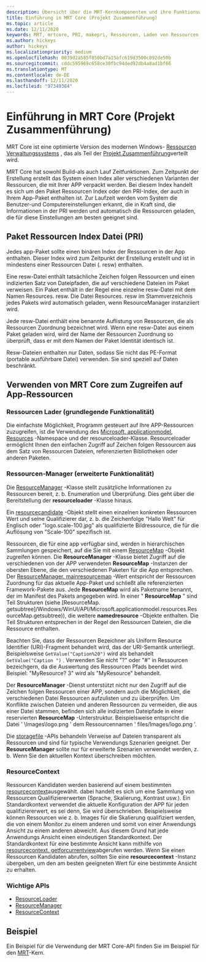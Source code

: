 ```yaml
---
description: Übersicht über die MRT-Kernkomponenten und ihre Funktionsweise beim Laden von Anwendungs Ressourcen (Projekt Zusammenführung)
title: Einführung in MRT Core (Projekt Zusammenführung)
ms.topic: article
ms.date: 12/11/2020
keywords: MRT, mrtcore, PRI, makepri, Ressourcen, Laden von Ressourcen
ms.author: hickeys
author: hickeys
ms.localizationpriority: medium
ms.openlocfilehash: 0039d2a585f850bd7a15afc619d3500c092de50b
ms.sourcegitcommit: cddc595969c658ce30fbc94ded92db4a8ad1bf66
ms.translationtype: MT
ms.contentlocale: de-DE
ms.lasthandoff: 12/11/2020
ms.locfileid: "97349384"
---
```

# <a name="introduction-to-mrt-core-project-reunion"></a>Einführung in MRT Core (Projekt Zusammenführung)

MRT Core ist eine optimierte Version des modernen Windows- [Ressourcen Verwaltungssystems](/windows/uwp/app-resources/resource-management-system) , das als Teil der [Projekt Zusammenführung](../index.md)verteilt wird.

MRT Core hat sowohl Build-als auch Lauf Zeitfunktionen. Zum Zeitpunkt der Erstellung erstellt das System einen Index aller verschiedenen Varianten der Ressourcen, die mit Ihrer APP verpackt werden. Bei diesem Index handelt es sich um den Paket Ressourcen Index oder den PRI-Index, der auch in Ihrem App-Paket enthalten ist. Zur Laufzeit werden vom System die Benutzer-und Computereinstellungen erkannt, die in Kraft sind, die Informationen in der PRI werden und automatisch die Ressourcen geladen, die für diese Einstellungen am besten geeignet sind.

## <a name="package-resource-index-pri-file"></a>Paket Ressourcen Index Datei (PRI)

Jedes app-Paket sollte einen binären Index der Ressourcen in der App enthalten. Dieser Index wird zum Zeitpunkt der Erstellung erstellt und ist in mindestens einer Ressourcen Datei (. resw) enthalten.

Eine resw-Datei enthält tatsächliche Zeichen folgen Ressourcen und einen indizierten Satz von Dateipfaden, die auf verschiedene Dateien im Paket verweisen.
Ein Paket enthält in der Regel eine einzelne resw-Datei mit dem Namen Resources. resw. Die Datei Resources. resw im Stammverzeichnis jedes Pakets wird automatisch geladen, wenn ResourceManager instanziiert wird.

Jede resw-Datei enthält eine benannte Auflistung von Ressourcen, die als Ressourcen Zuordnung bezeichnet wird. Wenn eine resw-Datei aus einem Paket geladen wird, wird der Name der Ressourcen Zuordnung so überprüft, dass er mit dem Namen der Paket Identität identisch ist.

Resw-Dateien enthalten nur Daten, sodass Sie nicht das PE-Format (portable ausführbare Datei) verwenden. Sie sind speziell auf Daten beschränkt.

## <a name="using-mrt-core-to-access-app-resources"></a>Verwenden von MRT Core zum Zugreifen auf App-Ressourcen

### <a name="resource-loader-basic-functionality"></a>Ressourcen Lader (grundlegende Funktionalität)

Die einfachste Möglichkeit, Programm gesteuert auf Ihre APP-Ressourcen zuzugreifen, ist die Verwendung des [Microsoft. applicationmodel. Resources](/windows/winui/api/microsoft.applicationmodel.resources) -Namespace und der resourceloader-Klasse. Resourceloader ermöglicht Ihnen den einfachen Zugriff auf Zeichen folgen Ressourcen aus dem Satz von Ressourcen Dateien, referenzierten Bibliotheken oder anderen Paketen.

### <a name="resource-manager-advanced-functionality"></a>Ressourcen-Manager (erweiterte Funktionalität)

Die [ResourceManager](/windows/winui/api/microsoft.applicationmodel.resources.resourcemanager) -Klasse stellt zusätzliche Informationen zu Ressourcen bereit, z. b. Enumeration und Überprüfung. Dies geht über die Bereitstellung der **resourceloader** -Klasse hinaus.

Ein [resourcecandidate](/windows/winui/api/microsoft.applicationmodel.resources.resourcecandidate) -Objekt stellt einen einzelnen konkreten Ressourcen Wert und seine Qualifizierer dar, z. b. die Zeichenfolge "Hallo Welt" für Englisch oder "logo.scale-100.jpg" als qualifizierte Bildressource, die für die Auflösung von "Scale-100" spezifisch ist.

Ressourcen, die für eine app verfügbar sind, werden in hierarchischen Sammlungen gespeichert, auf die Sie mit einem [ResourceMap](/windows/winui/api/microsoft.applicationmodel.resources.resourcemap) -Objekt zugreifen können. Die **ResourceManager** -Klasse bietet Zugriff auf die verschiedenen von der APP verwendeten **ResourceMap** -Instanzen der obersten Ebene, die den verschiedenen Paketen für die App entsprechen. Der [ResourceManager. mainresourcemap](/windows/winui/api/microsoft.applicationmodel.resources.resourcemanager.mainresourcemap) -Wert entspricht der Ressourcen Zuordnung für das aktuelle App-Paket und schließt alle referenzierten Framework-Pakete aus. Jede **ResourceMap** wird als Paketname benannt, der im Manifest des Pakets angegeben wird. In einer " **ResourceMap** " sind Teil Strukturen (siehe [ResourceMap. getsubtree]/Windows/WinUI/API/Microsoft.applicationmodel.resources.ResourceMap.getsubtree)), die weitere **namedresource** -Objekte enthalten. Die Teil Strukturen entsprechen in der Regel den Ressourcen Dateien, die die Ressource enthalten.

Beachten Sie, dass der Ressourcen Bezeichner als Uniform Resource Identifier (URI)-Fragment behandelt wird, das der URI-Semantik unterliegt. Beispielsweise `GetValue("Caption%20")` wird als behandelt `GetValue("Caption ")` . Verwenden Sie nicht "?" oder "#" in Ressourcen bezeichgern, da die Auswertung des Ressourcen Pfads beendet wird. Beispiel: "MyResource? 3" wird als "MyResource" behandelt.

Der **ResourceManager** -Dienst unterstützt nicht nur den Zugriff auf die Zeichen folgen Ressourcen einer APP, sondern auch die Möglichkeit, die verschiedenen Datei Ressourcen aufzulisten und zu überprüfen. Um Konflikte zwischen Dateien und anderen Ressourcen zu vermeiden, die aus einer Datei stammen, befinden sich alle indizierten Dateipfade in einer reservierten **ResourceMap** -Unterstruktur. Beispielsweise entspricht die Datei ' \Images\logo.png ' dem Ressourcennamen ' files/Images/logo.png '.

Die [storagefile](https://docs.microsoft.com/uwp/api/Windows.Storage.StorageFile) -APIs behandeln Verweise auf Dateien transparent als Ressourcen und sind für typische Verwendungs Szenarien geeignet. Der **ResourceManager** sollte nur für erweiterte Szenarien verwendet werden, z. b. Wenn Sie den aktuellen Kontext überschreiben möchten.

### <a name="resourcecontext"></a>ResourceContext

Ressourcen Kandidaten werden basierend auf einem bestimmten [resourcecontext](/windows/winui/api/microsoft.applicationmodel.resources.resourcecontext)ausgewählt. dabei handelt es sich um eine Sammlung von Ressourcen Qualifiziererwerten (Sprache, Skalierung, Kontrast usw.). Ein Standardkontext verwendet die aktuelle Konfiguration der APP für jeden qualifiziererwert, es sei denn, Sie wird überschrieben. Beispielsweise können Ressourcen wie z. b. Images für die Skalierung qualifiziert werden, die von einem Monitor zu einem anderen und somit von einer Anwendungs Ansicht zu einem anderen abweicht. Aus diesem Grund hat jede Anwendungs Ansicht einen eindeutigen Standardkontext. Der Standardkontext für eine bestimmte Ansicht kann mithilfe von [resourcecontext. getforcurrentview](/windows/winui/api/microsoft.applicationmodel.resources.resourcecontext)abgerufen werden. Wenn Sie einen Ressourcen Kandidaten abrufen, sollten Sie eine **resourcecontext** -Instanz übergeben, um den am besten geeigneten Wert für eine bestimmte Ansicht zu erhalten.

### <a name="important-apis"></a>Wichtige APIs

- [ResourceLoader](/windows/winui/api/microsoft.applicationmodel.resources.resourceloader)
- [ResourceManager](/windows/winui/api/microsoft.applicationmodel.resources.resourcemanager)
- [ResourceContext](/windows/winui/api/microsoft.applicationmodel.resources.resourcecontext)

## <a name="sample"></a>Beispiel

Ein Beispiel für die Verwendung der MRT Core-API finden Sie im Beispiel für den [MRT](https://github.com/microsoft/Project-Reunion-Samples/tree/main/MrtCore)-Kern.
